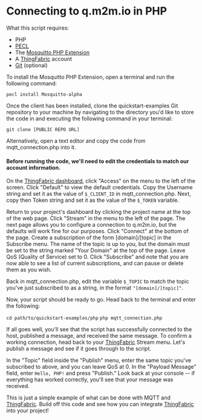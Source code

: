 Connecting to q.m2m.io in PHP
=============================

What this script requires:

- PHP
- [PECL](http://pecl.php.net)
- The [Mosquitto PHP Extension](https://github.com/mgdm/Mosquitto-PHP)
- A [ThingFabric](https://app.thingfabric.com/) account
- [Git](http://git-scm.com/) (optional)

To install the Mosquitto PHP Extension, open a terminal and run the following command:

`pecl install Mosquitto-alpha`

Once the client has been installed, clone the quickstart-examples Git repository to your machine by navigating to the directory you'd like to store the code in and executing the following command in your terminal:

`git clone [PUBLIC REPO URL]`

Alternatively, open a text editor and copy the code from mqtt_connection.php into it.  

#### Before running the code, we'll need to edit the credentials to match our account information.

On the [ThingFabric dashboard](https://app.thingfabric.com/dashboard_domain), click "Access" on the menu to the left of the screen.  Click "Default" to view the default credentials.  Copy the Username string and set it as the value of `$_CLIENT_ID` in mqtt_connection.php.  Next, copy then Token string and set it as the value of the `$_TOKEN` variable.

Return to your project's dashboard by clicking the project name at the top of the web page.  Click "Stream" in the menu to the left of the page.  The next page allows you to configure a connection to q.m2m.io, but the defaults will work fine for our purposes.  Click "Connect" at the bottom of the page.  Create a subscription of the form [domain]/[topic] in the Subscribe menu.  The name of the topic is up to you, but the domain must be set to the string marked "Your Domain" at the top of the page.  Leave QoS (Quality of Service) set to 0.  Click "Subscribe" and note that you are now able to see a list of current subscriptions, and can pause or delete them as you wish.

Back in mqtt_connection.php, edit the variable `$_TOPIC` to match the topic you've just subscribed to as a string, in the format `"[domain]/[topic]"`.

Now, your script should be ready to go.  Head back to the terminal and enter the following:

`cd path/to/quickstart-examples/php`
`php mqtt_connection.php`

If all goes well, you'll see that the script has successfully connected to the host, published a message, and received the same message.  To confirm a working connection, head back to your [ThingFabric](https://app.thingfabric.com/) Stream menu.  Let's publish a message and see if it goes through to the script.

In the "Topic" field inside the "Publish" menu, enter the same topic you've subscribed to above, and you can leave QoS at 0.  In the "Payload Message" field, enter `Hello, PHP!` and press "Publish."  Look back at your console -- if everything has worked correctly, you'll see that your message was received.

This is just a simple example of what can be done with MQTT and [ThingFabric](https://app.thingfabric.com/).  Build off this code and see how you can integrate [ThingFabric](https://app.thingfabric.com/) into your project!
